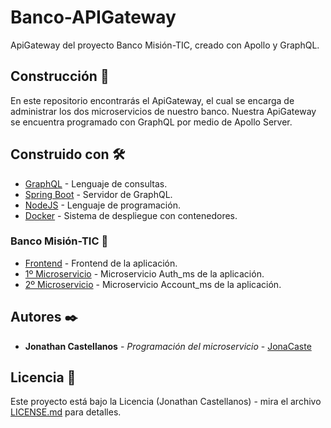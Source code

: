 # Banco-APIGateway
ApiGateway del proyecto Banco Misión-TIC, creado con Apollo y GraphQL.

## Construcción 🚀

En este repositorio encontrarás el ApiGateway, el cual se encarga de administrar los dos microservicios de nuestro banco. Nuestra ApiGateway se encuentra programado con GraphQL por medio de Apollo Server. 

## Construido con 🛠️

* [GraphQL](https://graphql.org/) - Lenguaje de consultas.
* [Spring Boot](https://www.apollographql.com/) - Servidor de GraphQL.
* [NodeJS](https://nodejs.org/es/) - Lenguaje de programación.
* [Docker](https://www.docker.com/) - Sistema de despliegue con contenedores.

### Banco Misión-TIC 📌

* [Frontend](https://github.com/JonaCaste/Banco-frontend) - Frontend de la aplicación.
* [1º Microservicio](https://github.com/JonaCaste/Banco-ms-Django) - Microservicio Auth_ms de la aplicación.
* [2º Microservicio](https://github.com/JonaCaste/Banco-ms-SpringBoot) - Microservicio Account_ms de la aplicación.

## Autores ✒️

* **Jonathan Castellanos** - *Programación del microservicio* - [JonaCaste](https://github.com/JonaCaste)

## Licencia 📄

Este proyecto está bajo la Licencia (Jonathan Castellanos) - mira el archivo [LICENSE.md](LICENSE.md) para detalles.
